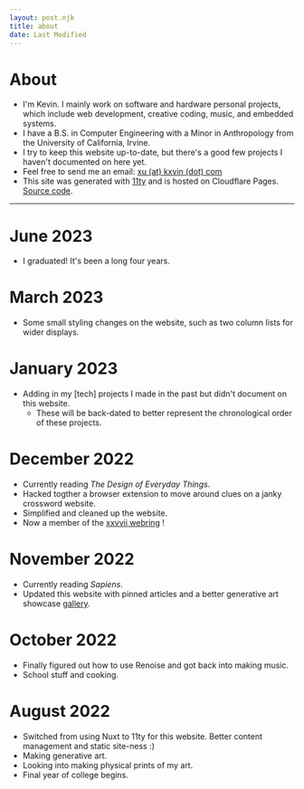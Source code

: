```yaml
---
layout: post.njk
title: about
date: Last Modified
---
```

# About 
* I'm Kevin. I mainly work on software and hardware personal projects, which include web development, creative coding, music, and embedded systems. 
* I have a B.S. in Computer Engineering with a Minor in Anthropology from the University of California, Irvine.
* I try to keep this website up-to-date, but there's a good few projects I haven't documented on here yet.
* Feel free to send me an email: [xu (at) kxvin (dot) com](mailto:xu@kxvin.com) 
* This site was generated with [11ty](https://www.11ty.dev/) and is hosted on Cloudflare Pages. [Source code](https://github.com/k-xvin/portfolio-11ty).

---
# June 2023
* I graduated! It's been a long four years.

# March 2023
* Some small styling changes on the website, such as two column lists for wider displays.

# January 2023
* Adding in my [tech] projects I made in the past but didn't document on this website.
    * These will be back-dated to better represent the chronological order of these projects.

# December 2022
* Currently reading <i>The Design of Everyday Things</i>.
* Hacked togther a browser extension to move around clues on a janky crossword website.
* Simplified and cleaned up the website.
* Now a member of the [xxvvii webring](https://webring.xxiivv.com/#random) !

# November 2022
* Currently reading <i>Sapiens</i>.
* Updated this website with pinned articles and a better generative art showcase [gallery](https://gallery.kxvin.com).

# October 2022
* Finally figured out how to use Renoise and got back into making music.
* School stuff and cooking.

# August 2022
* Switched from using Nuxt to 11ty for this website. Better content management and static site-ness :)
* Making generative art.
* Looking into making physical prints of my art.
* Final year of college begins.
